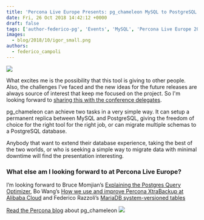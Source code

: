 ```yaml
---
title: 'Percona Live Europe Presents: pg_chameleon MySQL to PostgreSQL Replica Made Easy'
date: Fri, 26 Oct 2018 14:42:12 +0000
draft: false
tags: ['author-federico-pg', 'Events', 'MySQL', 'Percona Live Europe 2018', 'PostgreSQL', 'Tools']
images:
  - blog/2018/10/igor_small.png
authors:
  - federico_campoli
---
```


![](blog/2018/10/igor_small.png)

What excites me is the possibility that this tool is giving to other people. Also, the challenges I’ve faced and the new ideas for the future releases are always source of interest that keep me focused on the project. So I'm looking forward to [sharing this with the conference delegates](https://www.percona.com/live/e18/sessions/pgchameleon-mysql-to-postgresql-replica-made-easy). 

pg\_chameleon can achieve two tasks in a very simple way. It can setup a permanent replica between MySQL and PostgreSQL, giving the freedom of choice for the right tool for the right job, or can migrate multiple schemas to a PostgreSQL database. 

Anybody that want to extend their database experience, taking the best of the two worlds, or who is seeking a simple way to migrate data with minimal downtime will find the presentation interesting.

### What else am I looking forward to at Percona Live Europe?

I’m looking forward to Bruce Momjian’s [Explaining the Postgres Query Optimizer](https://www.percona.com/live/e18/sessions/explaining-the-postgres-query-optimizer), Bo Wang’s [How we use and improve Percona XtraBackup at Alibaba Cloud](https://www.percona.com/live/e18/sessions/how-we-use-and-improve-percona-xtrabackup-at-alibaba-cloud) and Federico Razzoli’s [MariaDB system-versioned tables](https://www.percona.com/live/e18/sessions/mariadb-system-versioned-tables) 

[Read the Percona blog](https://www.percona.com/blog/2018/08/17/replication-from-percona-server-for-mysql-to-postgresql-using-pg_chameleon/) about pg\_chameleon ![](blog/2018/08/postgres-mysql-replication-using-pg_chameleon.png)